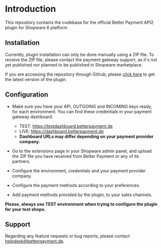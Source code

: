 # Introduction

This repository contains the codebase for the official Better Payment API2 plugin for Shopware 6 platform.

## Installation

Currently, plugin installation can only be done manually using a ZIP file. To receive the ZIP file, please contact the payment gateway support, as it's not yet published nor planned to be published in Shopware marketplace.

If you are accessing the repository through Github, please [click here](https://github.com/better-payment/bp-plugin-shopware6-api2/archive/refs/heads/main.zip) to get the latest version of the plugin.

## Configuration

- Make sure you have your API, OUTGOING and INCOMING keys ready, for each environment. You can find these credentials in your payment gateway dashboard.

  - TEST: https://testdashboard.betterpayment.de
  - LIVE: https://dashboard.betterpayment.de
  - **Dashboard URLs may differ depending on your payment provider company.**

- Go to the extensions page in your Shopware admin panel, and upload the ZIP file you have received from Better Payment or any of its partners.
- Configure the environment, credentials and your payment provider company.
- Configure the payment methods according to your preferences.
- Add payment methods provided by the plugin, to your sales channels.

**Please, always use TEST environment when trying to configure the plugin for your test shops.**

## Support

Regarding any feature requests or bug reports, please contact helpdesk@betterpayment.de.
